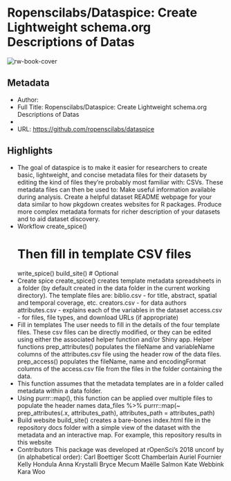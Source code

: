 # Ropenscilabs/Dataspice: Create Lightweight schema.org Descriptions of Datas

![rw-book-cover](https://readwise-assets.s3.amazonaws.com/static/images/article1.be68295a7e40.png)

## Metadata
- Author: 
- Full Title: Ropenscilabs/Dataspice: Create Lightweight schema.org Descriptions of Datas
- 
- URL: https://github.com/ropenscilabs/dataspice

## Highlights
- The goal of dataspice is to make it easier for researchers to create basic, lightweight, and concise metadata files for their datasets by editing the kind of files they’re probably most familiar with: CSVs. These metadata files can then be used to:
  Make useful information available during analysis.
  Create a helpful dataset README webpage for your data similar to how pkgdown creates websites for R packages.
  Produce more complex metadata formats for richer description of your datasets and to aid dataset discovery.
- Workflow
  create_spice()
  # Then fill in template CSV files
  write_spice()
  build_site() # Optional
- Create spice
  create_spice() creates template metadata spreadsheets in a folder (by default created in the data folder in the current working directory).
  The template files are:
  biblio.csv - for title, abstract, spatial and temporal coverage, etc.
  creators.csv - for data authors
  attributes.csv - explains each of the variables in the dataset
  access.csv - for files, file types, and download URLs (if appropriate)
- Fill in templates
  The user needs to fill in the details of the four template files. These csv files can be directly modified, or they can be edited using either the associated helper function and/or Shiny app.
  Helper functions
  prep_attributes() populates the fileName and variableName columns of the attributes.csv file using the header row of the data files.
  prep_access() populates the fileName, name and encodingFormat columns of the access.csv file from the files in the folder containing the data.
- This function assumes that the metadata templates are in a folder called metadata within a data folder.
- Using purrr::map(), this function can be applied over multiple files to populate the header names
  data_files %>%
  purrr::map(~ prep_attributes(.x, attributes_path),
  attributes_path = attributes_path)
- Build website
  build_site() creates a bare-bones index.html file in the repository docs folder with a simple view of the dataset with the metadata and an interactive map. For example, this repository results in this website
- Contributors
  This package was developed at rOpenSci’s 2018 unconf by (in alphabetical order):
  Carl Boettiger
  Scott Chamberlain
  Auriel Fournier
  Kelly Hondula
  Anna Krystalli
  Bryce Mecum
  Maëlle Salmon
  Kate Webbink
  Kara Woo
